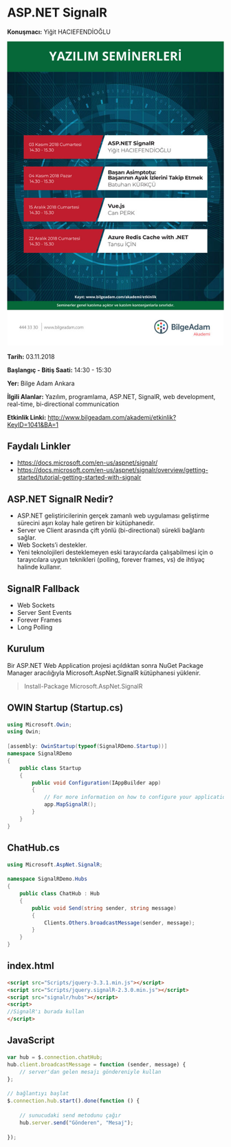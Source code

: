 # ASP.NET SignalR
**Konuşmacı:** Yiğit HACIEFENDİOĞLU

![Bilge Adam Ankara Kasım Yazılım Seminer](SeminerSignalR/Content/kasimseminer.jpg)

**Tarih:** 03.11.2018

**Başlangıç - Bitiş Saati:** 14:30 - 15:30

**Yer:** Bilge Adam Ankara

**İlgili Alanlar:** Yazılım, programlama, ASP.NET, SignalR, web development, real-time, bi-directional communication

**Etkinlik Linki:** http://www.bilgeadam.com/akademi/etkinlik?KeyID=1041&BA=1

## Faydalı Linkler
- https://docs.microsoft.com/en-us/aspnet/signalr/
- https://docs.microsoft.com/en-us/aspnet/signalr/overview/getting-started/tutorial-getting-started-with-signalr

## ASP.NET SignalR Nedir?
- ASP.NET geliştiricilerinin gerçek zamanlı web uygulaması geliştirme sürecini aşırı kolay hale getiren bir kütüphanedir.
- Server ve Client arasında çift yönlü (bi-directional) sürekli bağlantı sağlar.
- Web Sockets’i destekler.
- Yeni teknolojileri desteklemeyen eski tarayıcılarda çalışabilmesi için o tarayıcılara uygun teknikleri (polling, forever frames, vs) de ihtiyaç halinde kullanır.

## SignalR Fallback
- Web Sockets
- Server Sent Events
- Forever Frames
- Long Polling

## Kurulum
Bir ASP.NET Web Application projesi açıldıktan sonra NuGet Package Manager aracılığıyla Microsoft.AspNet.SignalR kütüphanesi yüklenir.

> Install-Package Microsoft.AspNet.SignalR

## OWIN Startup (Startup.cs)
```csharp
using Microsoft.Owin;
using Owin;

[assembly: OwinStartup(typeof(SignalRDemo.Startup))]
namespace SignalRDemo
{
    public class Startup
    {
        public void Configuration(IAppBuilder app)
        {
            // For more information on how to configure your application, visit https://go.microsoft.com/fwlink/?LinkID=316888
            app.MapSignalR();
        }
    }
}

```

## ChatHub.cs
```csharp
using Microsoft.AspNet.SignalR;

namespace SignalRDemo.Hubs
{
    public class ChatHub : Hub
    {
        public void Send(string sender, string message)
        {
            Clients.Others.broadcastMessage(sender, message);
        }
    }
}
```

## index.html
```html
<script src="Scripts/jquery-3.3.1.min.js"></script> 
<script src="Scripts/jquery.signalR-2.3.0.min.js"></script>
<script src="signalr/hubs"></script>
<script>
//SignalR'ı burada kullan
</script>
```
## JavaScript
```javascript
var hub = $.connection.chatHub;
hub.client.broadcastMessage = function (sender, message) {
    // server'dan gelen mesajı göndereniyle kullan
};

// bağlantıyı başlat
$.connection.hub.start().done(function () {

    // sunucudaki send metodunu çağır
    hub.server.send("Gönderen", "Mesaj");
  
});
```
